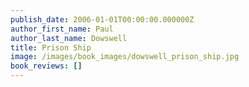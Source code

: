 ```yaml
---
publish_date: 2006-01-01T00:00:00.000000Z
author_first_name: Paul
author_last_name: Dowswell
title: Prison Ship
image: /images/book_images/dowswell_prison_ship.jpg
book_reviews: []
---
```

